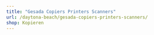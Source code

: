 ```yaml
---
title: "Gesada Copiers Printers Scanners"
url: /daytona-beach/gesada-copiers-printers-scanners/
shop: Kopieren
---
```

